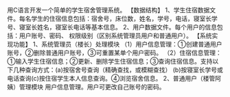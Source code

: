 
用C语言开发一个简单的学生宿舍管理系统。 
【数据结构】 1、学生住宿数据文件。每名学生的住宿信息包括：宿舍号，床位数，姓名，学号，电话，寝室长学号、寝室长姓名，寝室长电话等基本信息。 2、用户数据文件。每个用户的信息包括：用户账号、密码、 权限级别（区别系统管理员用户和普通用户）。 
【系统实现功能】 
1、系统管理员（楼长）处理模块 
（1）用户信息管理：①创建普通用户账号，②删除普通用户账号，③可重置某单个用户密码。 
（2）住宿信息管理：①输入学生住宿信息；②更新、删除学生住宿信息；③查询住宿信息。支持以下几种查询方式：(a)按宿舍号查询（精确查找，或模糊查找） (b)按寝室长学号或电话查询(c)按住宿学生本人信息查询。④浏览宿舍信息。 
2、普通用户（楼管阿姨）管理模块 
用户信息管理。用户可更改自己账号的密码。 
